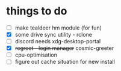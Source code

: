# things to do

- [ ] make tealdeer hm module (for fun)
- [x] some drive sync utility - rclone
- [ ] discord needs xdg-desktop-portal
- [x] ~~regreet - login manager~~ cosmic-greeter
- [ ] cpu-optimisation
- [ ] figure out cache situation for new install